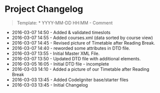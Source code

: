 # Project Changelog
>Template: * YYYY-MM-DD HH:MM - Comment

* 2016-03-07 14:50 - Added & validated timeslots
* 2016-03-07 14:55 - Added courses.xml (data sorted by course view)
* 2016-03-07 14:45 - Revised picture of Timetable after Reading Break.
* 2016-03-07 14:40 - reworded some attributes in DTD file.
* 2016-03-07 13:55 - Initial Master XML File.
* 2016-03-07 13:50 - Updated DTD file with additional elements.
* 2016-03-05 16:05 - Initial DTD file - incomplete
* 2016-03-03 14:10 - Added a picture of our Timetable after Reading Break
* 2016-03-03 13:45 - Added CodeIgniter base/starter files
* 2016-03-03 13:45 - Initial Changelog
